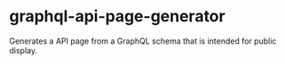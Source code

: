 # graphql-api-page-generator
Generates a API page from a GraphQL schema that is intended for public display.
